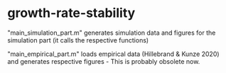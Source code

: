 # growth-rate-stability

"main_simulation_part.m" generates simulation data and figures for the simulation part (it calls the respective functions)

"main_empirical_part.m" loads empirical data (Hillebrand & Kunze 2020) and generates respective figures - This is probably obsolete now.

